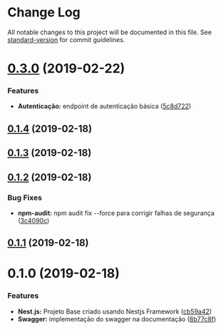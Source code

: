 # Change Log

All notable changes to this project will be documented in this file. See [standard-version](https://github.com/conventional-changelog/standard-version) for commit guidelines.

# [0.3.0](https://github.com/NaturesProphet/BackendJR/compare/v0.2.0...v0.3.0) (2019-02-22)


### Features

* **Autenticação:** endpoint de autenticação básica ([5c8d722](https://github.com/NaturesProphet/BackendJR/commit/5c8d722))



<a name="0.1.4"></a>
## [0.1.4](https://github.com/NaturesProphet/BackendJR/compare/v0.1.3...v0.1.4) (2019-02-18)



<a name="0.1.3"></a>
## [0.1.3](https://github.com/NaturesProphet/BackendJR/compare/v0.1.2...v0.1.3) (2019-02-18)



<a name="0.1.2"></a>
## [0.1.2](https://github.com/NaturesProphet/BackendJR/compare/v0.1.1...v0.1.2) (2019-02-18)


### Bug Fixes

* **npm-audit:** npm audit fix --force para corrigir falhas de segurança ([3c4090c](https://github.com/NaturesProphet/BackendJR/commit/3c4090c))



<a name="0.1.1"></a>
## [0.1.1](https://github.com/NaturesProphet/BackendJR/compare/v0.1.0...v0.1.1) (2019-02-18)



<a name="0.1.0"></a>
# 0.1.0 (2019-02-18)


### Features

* **Nest.js:** Projeto Base criado usando Nestjs Framework ([cb59a42](https://github.com/NaturesProphet/BackendJR/commit/cb59a42))
* **Swagger:** implementação do swagger na documentação ([8b77c8f](https://github.com/NaturesProphet/BackendJR/commit/8b77c8f))
